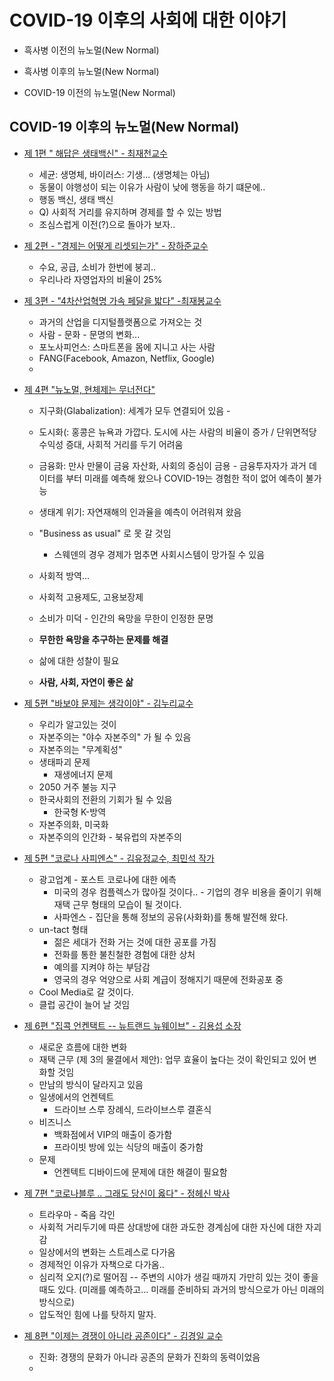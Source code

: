 # COVID-19 이후의 사회에 대한 이야기 

* 흑사병 이전의 뉴노멀(New Normal)


* 흑사병 이후의 뉴노멀(New Normal)


* COVID-19 이전의 뉴노멀(New Normal)


## COVID-19 이후의 뉴노멀(New Normal)
* [제 1편 " 해답은 생태백신" - 최재천교수](https://www.youtube.com/watch?v=3F7KemRVFSw)
  - 세균: 생명체, 바이러스: 기생... (생명체는 아님)
  - 동물이 야행성이 되는 이유가 사람이 낮에 행동을 하기 떄문에.. 
  - 행동 백신, 생태 백신
  - Q) 사회적 거리를 유지하며 경제를 할 수 있는 방법 
  - 조심스럽게 이전(?)으로 돌아가 보자..
  
* [제 2편 - "경제는 어떻게 리셋되는가" - 장하준교수](https://www.youtube.com/watch?v=bV-_x7FkUDU)
  - 수요, 공급, 소비가 한번에 붕괴..
  - 우리나라 자영업자의 비율이 25% 
  
* [제 3편 - "4차산업혁명 가속 페달을 밟다" -최재봉교수](https://www.youtube.com/watch?v=xw2gu-wvNZ0)
  - 과거의 산업을 디지털플랫폼으로 가져오는 것
  - 사람 - 문화 - 문명의 변화... 
  - 포노사피언스: 스마트폰을 몸에 지니고 사는 사람 
  - FANG(Facebook, Amazon, Netflix, Google)
  - 

* [제 4편 "뉴노멀, 현체제는 무너전다"](https://www.youtube.com/watch?v=AY6zCCt5Swk)
  - 지구화(Glabalization): 세계가 모두 연결되어 있음 - 
  - 도시화(: 홍콩은 뉴욕과 가깝다. 도시에 사는 사람의 비율이 증가  / 단위면적당 수익성 증대, 사회적 거리를 두기 어려움 
  - 금융화: 만사 만물이 금융 자산화, 사회의 중심이 금용 - 금융투자자가 과거 데이터를 부터 미래를 예측해 왔으나 COVID-19는 경험한 적이 없어 예측이 불가능 
           
  - 생태계 위기: 자연재해의 인과율을 예측이 어려워져 왔음 
  - "Business as usual" 로 못 갈 것임
    + 스웨덴의 경우 경제가 멈추면 사회시스템이 망가질 수 있음
  - 사회적 방역... 
  - 사회적 고용제도, 고용보장제
  - 소비가 미덕 - 인간의 욕망을 무한이 인정한 문명 
  - **무한한 욕망을 추구하는 문제를 해결** 
  - 삶에 대한 성찰이 필요 
  - **사람, 사회, 자연이 좋은 삶** 
  
* [제 5편 "바보야 문제는 생각이야" - 김누리교수](https://www.youtube.com/watch?v=iJiu_G3hYgU)
  - 우리가 알고있는 것이 
  - 자본주의는 "야수 자본주의" 가 될 수 있음 
  - 자본주의는 "무계획성"
  - 생태파괴 문제
    + 재생에너지 문제 
  - 2050 거주 불능 지구
  - 한국사회의 전환의 기회가 될 수 있음 
    + 한국형 K-방역
  - 자본주의화, 미국화 
  - 자본주의의 인간화 - 북유럽의 자본주의 
  
* [제 5편 "코로나 사피엔스" - 김유정교수, 최민석 작가](https://www.youtube.com/watch?v=Jenb9QmhV5k)
  - 광고업계 - 포스트 코로나에 대한 에측 
    + 미국의 경우 컴플렉스가 많아질 것이다.. - 기업의 경우 비용을 줄이기 위해 재택 근무 형태의 모습이 될 것이다. 
    + 사파엔스 - 집단을 통해 정보의 공유(사화화)를 통해 발전해 왔다.
  - un-tact 형태
    + 젊은 세대가 전화 거는 것에 대한 공포를 가짐 
    + 전화를 통한 불친철한 경험에 대한 상처
    + 예의를 지켜야 하는 부담감
    + 영국의 경우 억양으로 사회 계급이 정해지기 때문에 전화공포 중 
  - Cool Media로 갈 것이다.
  - 클럽 공간이 늘어 날 것임 
  
* [제 6편 "집콕 언켄택트 -- 뉴트랜드 뉴웨이브" - 김용섭 소장](https://www.youtube.com/watch?v=X_DAMDtQOis)
  - 새로운 흐름에 대한 변화 
  - 재택 근무 (제 3의 물결에서 제안): 업무 효율이 높다는 것이 확인되고 있어 변화할 것임
  - 만남의 방식이 달라지고 있음 
  - 일생에서의 언켄텍트 
     + 드라이브 스루 장례식, 드라이브스루 결혼식
  - 비즈니스 
    + 백화점에서 VIP의 매출이 증가함 
    + 프라이빗 방에 있는 식당의 매출이 중가함    
  - 문제
    + 언켄텍트 디바이드에 문제에 대한 해결이 필요함 
    
* [제 7편 "코로나블루 .. 그래도 당신이 옳다" - 정헤신 박사](https://www.youtube.com/watch?v=OlSRY9x2b90)
  - 트라우마 - 죽음 각인 
  - 사회적 거리두기에 따른 상대방에 대한 과도한 경계심에 대한 자신에 대한 자괴감 
  - 일상에서의 변화는 스트레스로 다가옴 
  - 경제적인 이유가 자책으로 다가옴.. 
  - 심리적 오지(?)로 떨어짐 -- 주변의 시야가 생길 때까지 가만히 있는 것이 좋을 때도 있다. (미래를 예측하고... 미래를 준비하되 과거의 방식으로가 아닌 미래의 방식으로)
  - 압도적인 힘에 나를 탓하지 말자. 
  
* [졔 8편 "이제는 경쟁이 아니라 공존이다" - 김경일 교수](https://www.youtube.com/watch?v=ktL0zNkArbM)
  - 진화: 경쟁의 문화가 아니라 공존의 문화가 진화의 동력이었음 
  - 


    
  
 
     
    
